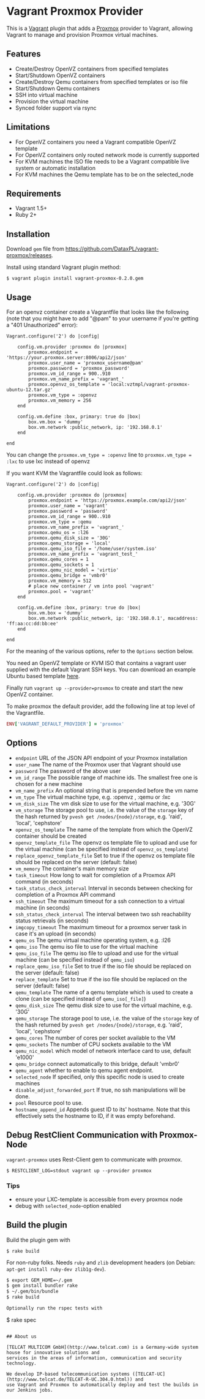 # Vagrant Proxmox Provider

This is a [Vagrant](http://www.vagrantup.com) plugin that adds a
[Proxmox](http://proxmox.com/) provider to Vagrant, allowing Vagrant to manage
and provision Proxmox virtual machines.

## Features

* Create/Destroy OpenVZ containers from specified templates
* Start/Shutdown OpenVZ containers
* Create/Destroy Qemu containers from specified templates or iso file
* Start/Shutdown Qemu containers
* SSH into virtual machine
* Provision the virtual machine
* Synced folder support via rsync

## Limitations

* For OpenVZ containers you need a Vagrant compatible OpenVZ template
* For OpenVZ containers only routed network mode is currently supported
* For KVM machines the ISO file needs to be a Vagrant compatible live system or automatic installation
* For KVM machines the Qemu template has to be on the selected_node

## Requirements

* Vagrant 1.5+
* Ruby 2+

## Installation

Download `gem` file from https://github.com/DataxPL/vagrant-proxmox/releases.

Install using standard Vagrant plugin method:

```
$ vagrant plugin install vagrant-proxmox-0.2.0.gem
```

## Usage

For an openvz container create a Vagrantfile that looks like the following (note that you might have to add "@pam" to your username if you're getting a "401 Unauthorized" error):

```
Vagrant.configure('2') do |config|

    config.vm.provider :proxmox do |proxmox|
        proxmox.endpoint = 'https://your.proxmox.server:8006/api2/json'
        proxmox.user_name = 'proxmox_username@pam'
        proxmox.password = 'proxmox_password'
        proxmox.vm_id_range = 900..910
        proxmox.vm_name_prefix = 'vagrant_'
        proxmox.openvz_os_template = 'local:vztmpl/vagrant-proxmox-ubuntu-12.tar.gz'
        proxmox.vm_type = :openvz
        proxmox.vm_memory = 256
    end

    config.vm.define :box, primary: true do |box|
        box.vm.box = 'dummy'
        box.vm.network :public_network, ip: '192.168.0.1'
    end

end
```
You can change the `proxmox.vm_type = :openvz` line to `proxmox.vm_type = :lxc` to use lxc instead of openvz

If you want KVM the Vagrantfile could look as follows:

```
Vagrant.configure('2') do |config|

    config.vm.provider :proxmox do |proxmox|
        proxmox.endpoint = 'https://proxmox.example.com/api2/json'
        proxmox.user_name = 'vagrant'
        proxmox.password = 'password'
        proxmox.vm_id_range = 900..910
        proxmox.vm_type = :qemu
        proxmox.vm_name_prefix = 'vagrant_'
        proxmox.qemu_os = :l26
        proxmox.qemu_disk_size = '30G'
        proxmox.qemu_storage = 'local'
        proxmox.qemu_iso_file = '/home/user/system.iso'
        proxmox.vm_name_prefix = 'vagrant_test_'
        proxmox.qemu_cores = 1
        proxmox.qemu_sockets = 1
        proxmox.qemu_nic_model = 'virtio'
        proxmox.qemu_bridge = 'vmbr0'
        proxmox.vm_memory = 512
        # place new container / vm into pool 'vagrant'
        proxmox.pool = 'vagrant'
    end

    config.vm.define :box, primary: true do |box|
        box.vm.box = 'dummy'
        box.vm.network :public_network, ip: '192.168.0.1', macaddress: 'ff:aa:cc:dd:bb:ee'
    end

end
```

For the meaning of the various options, refer to the `Options` section below.

You need an OpenVZ template or KVM ISO that contains a vagrant user supplied with the default Vagrant SSH keys.
You can download an example Ubuntu based template [here](https://www.dropbox.com/s/vuzywdosxhjjsag/vagrant-proxmox-ubuntu-12.tar.gz).

Finally run `vagrant up --provider=proxmox` to create and start the new OpenVZ container.

To make proxmox the default provider, add the following line at top level of the Vagrantfile.

```ruby
ENV['VAGRANT_DEFAULT_PROVIDER'] = 'proxmox'
```

## Options

* `endpoint` URL of the JSON API endpoint of your Proxmox installation
* `user_name` The name of the Proxmox user that Vagrant should use
* `password` The password of the above user
* `vm_id_range` The possible range of machine ids. The smallest free one is chosen for a new machine
* `vm_name_prefix` An optional string that is prepended before the vm name
* `vm_type` The virtual machine type, e.g. :openvz , :qemu or :lxc
* `vm_disk_size` The vm disk size to use for the virtual machine, e.g. '30G'
* `vm_storage` The storage pool to use, i.e. the value of the `storage` key of the hash returned by `pvesh get /nodes/{node}/storage`, e.g. 'raid', 'local', 'cephstore'
* `openvz_os_template` The name of the template from which the OpenVZ container should be created
* `openvz_template_file` The openvz os template file to upload and use for the virtual machine (can be specified instead of `openvz_os_template`)
* `replace_openvz_template_file` Set to true if the openvz os template file should be replaced on the server (default: false)
* `vm_memory` The container's main memory size
* `task_timeout` How long to wait for completion of a Proxmox API command (in seconds)
* `task_status_check_interval` Interval in seconds between checking for completion of a Proxmox API command
* `ssh_timeout` The maximum timeout for a ssh connection to a virtual machine (in seconds)
* `ssh_status_check_interval` The interval between two ssh reachability status retrievals (in seconds)
* `imgcopy_timeout` The maximum timeout for a proxmox server task in case it's an upload (in seconds)
* `qemu_os` The qemu virtual machine operating system, e.g. :l26
* `qemu_iso` The qemu iso file to use for the virtual machine
* `qemu_iso_file` The qemu iso file to upload and use for the virtual machine (can be specified instead of `qemu_iso`)
* `replace_qemu_iso_file` Set to true if the iso file should be replaced on the server (default: false)
* `replace_template` Set to true if the iso file should be replaced on the server (default: false)
* `qemu_template` The name of a qemu template which is used to create a clone (can be specified instead of `qemu_iso[_file]`)
* `qemu_disk_size` The qemu disk size to use for the virtual machine, e.g. '30G'
* `qemu_storage` The storage pool to use, i.e. the value of the `storage` key of the hash returned by `pvesh get /nodes/{node}/storage`, e.g. 'raid', 'local', 'cephstore'
* `qemu_cores` The number of cores per socket available to the VM
* `qemu_sockets` The number of CPU sockets available to the VM
* `qemu_nic_model` which model of network interface card to use, default 'e1000'
* `qemu_bridge` connect automatically to this bridge, default 'vmbr0'
* `qemu_agent` whether to enable to qemu agent endpoint.
* `selected_node` If specified, only this specific node is used to create machines
* `disable_adjust_forwarded_port` If true, no ssh manipulations will be done.
* `pool` Resource pool to use.
* `hostname_append_id` Appends guest ID to its' hostname. Note that this effectively sets the hostname to ID, if it was empty beforehand.

## Debug RestClient Communication with Proxmox-Node

`vagrant-proxmox` uses Rest-Client gem to communicate with proxmox.

```
$ RESTCLIENT_LOG=stdout vagrant up --provider proxmox
```

### Tips

* ensure your LXC-template is accessible from every proxmox node
* debug with `selected_node`-option enabled

## Build the plugin

Build the plugin gem with

```
$ rake build
```

For non-ruby folks. Needs `ruby` and `zlib` development headers (on Debian: `apt-get install ruby-dev zlib1g-dev`).

```bash
$ export GEM_HOME=~/.gem
$ gem install bundler rake
$ ~/.gem/bin/bundle
$ rake build

Optionally run the rspec tests with


```
$ rake spec
```

## About us

[TELCAT MULTICOM GmbH](http://www.telcat.com) is a Germany-wide system house for innovative solutions and
services in the areas of information, communication and security technology.

We develop IP-based telecommunication systems ([TELCAT-UC](http://www.telcat.de/TELCAT-R-UC.304.0.html)) and
use Vagrant and Proxmox to automatically deploy and test the builds in our Jenkins jobs.
